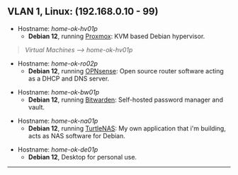 ## VLAN 1, Linux: (192.168.0.10 - 99)

- Hostname: *home-ok-hv01p*
  - **Debian 12**, running [Proxmox](https://www.proxmox.com/en/): KVM based Debian hypervisor.
> *Virtual Machines --> home-ok-hv01p*
- Hostname: *home-ok-ro02p*
  - **Debian 12**, running [OPNsense](https://opnsense.org/): Open source router software acting as a DHCP and DNS server.
>
- Hostname: *home-ok-bw01p*
  - **Debian 12**, running [Bitwarden](https://github.com/bitwarden/server): Self-hosted password manager and vault.
>
- Hostname: *home-ok-na01p*
  - **Debian 12**, running [TurtleNAS](https://github.com/allenc125789/TurtleNAS): My own application that i'm building, acts as NAS software for Debian.
>
- Hostname: *home-ok-de01p*
  - **Debian 12**, Desktop for personal use.
>
______________________________________________________________________________
